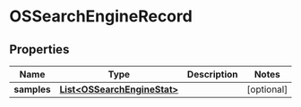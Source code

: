 # OSSearchEngineRecord

## Properties
Name | Type | Description | Notes
------------ | ------------- | ------------- | -------------
**samples** | [**List&lt;OSSearchEngineStat&gt;**](OSSearchEngineStat.md) |  |  [optional]
